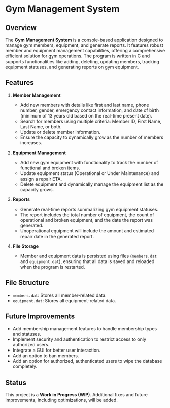 # Gym Management System

## Overview
The **Gym Management System** is a console-based application designed to manage gym members, equipment, and generate reports. It features robust member and equipment management capabilities, offering a comprehensive efficient solution for gym operations. The program is written in C and supports functionalities like adding, deleting, updating members, tracking equipment statuses, and generating reports on gym equipment.

## Features
1. **Member Management**
   - Add new members with details like first and last name, phone number, gender, emergency contact information, and date of birth (minimum of 13 years old based on the real-time present date).
   - Search for members using multiple criteria: Member ID, First Name, Last Name, or both.
   - Update or delete member information.
   - Ensure the capacity to dynamically grow as the number of members increases.

2. **Equipment Management**
   - Add new gym equipment with functionality to track the number of functional and broken items.
   - Update equipment status (Operational or Under Maintenance) and assign a repair ETA.
   - Delete equipment and dynamically manage the equipment list as the capacity grows.

3. **Reports**
   - Generate real-time reports summarizing gym equipment statuses.
   - The report includes the total number of equipment, the count of operational and broken equipment, and the date the report was generated.
   - Unoperational equipment will include the amount and estimated repair date in the generated report.

4. **File Storage**
   - Member and equipment data is persisted using files (`members.dat` and `equipment.dat`), ensuring that all data is saved and reloaded when the program is restarted.

## File Structure
- `members.dat`: Stores all member-related data.
- `equipment.dat`: Stores all equipment-related data.

## Future Improvements
- Add membership management features to handle membership types and statuses.
- Implement security and authentication to restrict access to only authorized users.
- Integrate a GUI for better user interaction.
- Add an option to ban members.
- Add an option for authorized, authenticated users to wipe the database completely.

## Status
This project is a **Work in Progress (WIP)**. Additional fixes and future improvements, including optimizations, will be added.
